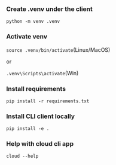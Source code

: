 
### Create .venv under the client

`python -m venv .venv`

### Activate venv

`source .venv/bin/activate`(Linux/MacOS)

or

`.venv\Scripts\activate`(Win)

### Install requirements

`pip install -r requirements.txt`

### Install CLI client locally

`pip install -e .`

### Help with cloud cli app

`cloud --help`